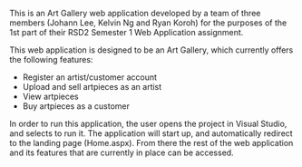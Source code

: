 This is an Art Gallery web application developed by a team of three members
(Johann Lee, Kelvin Ng and Ryan Koroh) for the purposes of the 1st part of
their RSD2 Semester 1 Web Application assignment.

This web application is designed to be an Art Gallery, which currently
offers the following features:

- Register an artist/customer account
- Upload and sell artpieces as an artist
- View artpieces
- Buy artpieces as a customer

In order to run this application, the user opens the project in Visual Studio,
and selects to run it. The application will start up, and automatically redirect
to the landing page (Home.aspx). From there the rest of the web application and
its features that are currently in place can be accessed.
